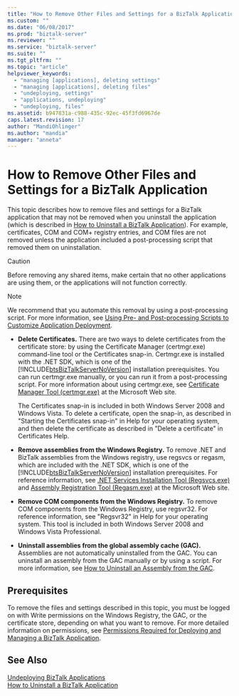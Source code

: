 ```yaml
---
title: "How to Remove Other Files and Settings for a BizTalk Application | Microsoft Docs"
ms.custom: ""
ms.date: "06/08/2017"
ms.prod: "biztalk-server"
ms.reviewer: ""
ms.service: "biztalk-server"
ms.suite: ""
ms.tgt_pltfrm: ""
ms.topic: "article"
helpviewer_keywords: 
  - "managing [applications], deleting settings"
  - "managing [applications], deleting files"
  - "undeploying, settings"
  - "applications, undeploying"
  - "undeploying, files"
ms.assetid: b947831a-c988-435c-92ec-45f3fd6967de
caps.latest.revision: 17
author: "MandiOhlinger"
ms.author: "mandia"
manager: "anneta"
---
```

# How to Remove Other Files and Settings for a BizTalk Application
This topic describes how to remove files and settings for a BizTalk application that may not be removed when you uninstall the application (which is described in [How to Uninstall a BizTalk Application](../core/how-to-uninstall-a-biztalk-application.md)). For example, certificates, COM and COM+ registry entries, and COM files are not removed unless the application included a post-processing script that removed them on uninstallation.  
  
> [!CAUTION]
>  Before removing any shared items, make certain that no other applications are using them, or the applications will not function correctly.  
  
> [!NOTE]
>  We recommend that you automate this removal by using a post-processing script. For more information, see [Using Pre- and Post-processing Scripts to Customize Application Deployment](../core/using-pre-and-post-processing-scripts-to-customize-application-deployment.md).  
  
-   **Delete Certificates.** There are two ways to delete certificates from the certificate store: by using the Certificate Manager (certmgr.exe) command-line tool or the Certificates snap-in. Certmgr.exe is installed with the .NET SDK, which is one of the [!INCLUDE[btsBizTalkServerNoVersion](../includes/btsbiztalkservernoversion-md.md)] installation prerequisites. You can run certmgr.exe manually, or you can run it from a post-processing script. For more information about using certmgr.exe, see [Certificate Manager Tool (certmgr.exe)](http://go.microsoft.com/fwlink/?LinkId=56198) at the Microsoft Web site.  
  
     The Certificates snap-in is included in both Windows Server 2008 and Windows Vista. To delete a certificate, open the snap-in, as described in "Starting the Certificates snap-in" in Help for your operating system, and then delete the certificate as described in "Delete a certificate" in Certificates Help.  
  
-   **Remove assemblies from the Windows Registry.** To remove .NET and BizTalk assemblies from the Windows registry, use regsvcs or regasm, which are included with the .NET SDK, which is one of the [!INCLUDE[btsBizTalkServerNoVersion](../includes/btsbiztalkservernoversion-md.md)] installation prerequisites. For reference information, see [.NET Services Installation Tool (Regsvcs.exe)](http://go.microsoft.com/fwlink/?LinkId=56199) and [Assembly Registration Tool (Regasm.exe)](http://go.microsoft.com/fwlink/?LinkId=56200) at the Microsoft Web site.  
  
-   **Remove COM components from the Windows Registry.** To remove COM components from the Windows Registry, use regsvr32. For reference information, see "Regsvr32" in Help for your operating system. This tool is included in both Windows Server 2008 and Windows Vista Professional.  
  
-   **Uninstall assemblies from the global assembly cache (GAC).** Assemblies are not automatically uninstalled from the GAC. You can uninstall an assembly from the GAC manually or by using a script. For more information, see [How to Uninstall an Assembly from the GAC](http://msdn.microsoft.com/library/464706a8-f902-4d05-a724-19169facd2b4).  
  
## Prerequisites  
 To remove the files and settings described in this topic, you must be logged on with Write permissions on the Windows Registry, the GAC, or the certificate store, depending on what you want to remove. For more detailed information on permissions, see [Permissions Required for Deploying and Managing a BizTalk Application](../core/permissions-required-for-deploying-and-managing-a-biztalk-application.md).  
  
## See Also  
 [Undeploying BizTalk Applications](../core/undeploying-biztalk-applications.md)   
 [How to Uninstall a BizTalk Application](../core/how-to-uninstall-a-biztalk-application.md)